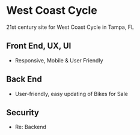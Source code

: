 # West Coast Cycle
21st century site for West Coast Cycle in Tampa, FL

## Front End, UX, UI
- Responsive, Mobile & User Friendly

## Back End
- User-friendly, easy updating of Bikes for Sale

## Security
- Re: Backend
